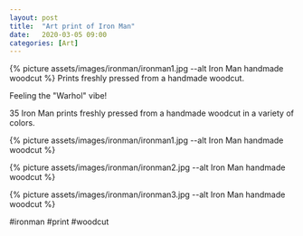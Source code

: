 ```yaml
---
layout: post
title:  "Art print of Iron Man"
date:   2020-03-05 09:00
categories: [Art]
---
```

{% picture assets/images/ironman/ironman1.jpg --alt Iron Man handmade woodcut %}
Prints freshly pressed from a handmade woodcut.

<!--more-->

Feeling the "Warhol" vibe!

35 Iron Man prints freshly pressed from a handmade woodcut in a variety of colors.

{% picture assets/images/ironman/ironman1.jpg --alt Iron Man handmade woodcut %}

{% picture assets/images/ironman/ironman2.jpg --alt Iron Man handmade woodcut %}

{% picture assets/images/ironman/ironman3.jpg --alt Iron Man handmade woodcut %}


#ironman #print #woodcut
